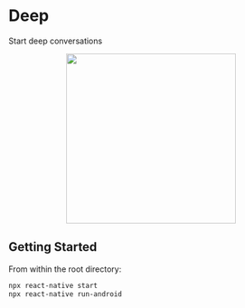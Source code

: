 # Deep
Start deep conversations

<p align='center'>
  <img src="https://i.imgur.com/Zk2HhNx.gif" width="300px" align="center"/>
</p>     

## Getting Started

From within the root directory:

```sh
npx react-native start
npx react-native run-android
```
